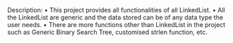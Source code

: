 Description:
•	This project provides all functionalities of all LinkedList.
•	All the LinkedList are generic and the data stored can be of any data type the user needs.
•	There are more functions other than LinkedList in the project such as Generic Binary Search Tree, customised strlen function, etc.
